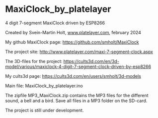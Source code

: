# MaxiClock_by_platelayer
4 digit 7-segment MaxiClock driven by ESP8266

Created by Svein-Martin Holt, www.platelayer.com, february 2024

My github MaxiClock page: https://github.com/smholt/MaxiClock

The project site: http://www.platelayer.com/maxi-7-segment-clock.aspx

The 3D-files for the project: https://cults3d.com/en/3d-model/various/maxiclock-4-digit-7-segment-clock-driven-by-esp8266

My cults3d page: https://cults3d.com/en/users/smholt/3d-models

Main file: MaxiClock_by_platelayer.ino

The zipfile MP3_MaxiClock.zip contains the MP3 files for the different sound, a bell and a bird. Save all files in a MP3 folder on the SD-card.

The project is still under development.
